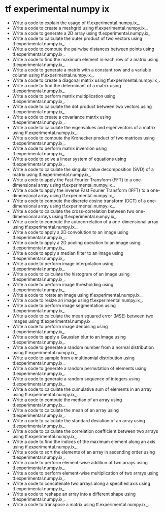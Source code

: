 # tf experimental numpy ix

- Write a code to explain the usage of tf.experimental.numpy.ix_.
- Write a code to create a meshgrid using tf.experimental.numpy.ix_.
- Write a code to generate a 2D array using tf.experimental.numpy.ix_.
- Write a code to calculate the outer product of two vectors using tf.experimental.numpy.ix_.
- Write a code to compute the pairwise distances between points using tf.experimental.numpy.ix_.
- Write a code to find the maximum element in each row of a matrix using tf.experimental.numpy.ix_.
- Write a code to generate a matrix with a constant row and a variable column using tf.experimental.numpy.ix_.
- Write a code to create a diagonal matrix using tf.experimental.numpy.ix_.
- Write a code to find the determinant of a matrix using tf.experimental.numpy.ix_.
- Write a code to perform matrix multiplication using tf.experimental.numpy.ix_.
- Write a code to calculate the dot product between two vectors using tf.experimental.numpy.ix_.
- Write a code to create a covariance matrix using tf.experimental.numpy.ix_.
- Write a code to calculate the eigenvalues and eigenvectors of a matrix using tf.experimental.numpy.ix_.
- Write a code to compute the Kronecker product of two matrices using tf.experimental.numpy.ix_.
- Write a code to perform matrix inversion using tf.experimental.numpy.ix_.
- Write a code to solve a linear system of equations using tf.experimental.numpy.ix_.
- Write a code to calculate the singular value decomposition (SVD) of a matrix using tf.experimental.numpy.ix_.
- Write a code to apply the Fast Fourier Transform (FFT) to a one-dimensional array using tf.experimental.numpy.ix_.
- Write a code to apply the inverse Fast Fourier Transform (IFFT) to a one-dimensional array using tf.experimental.numpy.ix_.
- Write a code to compute the discrete cosine transform (DCT) of a one-dimensional array using tf.experimental.numpy.ix_.
- Write a code to calculate the cross-correlation between two one-dimensional arrays using tf.experimental.numpy.ix_.
- Write a code to compute the autocorrelation of a one-dimensional array using tf.experimental.numpy.ix_.
- Write a code to apply a 2D convolution to an image using tf.experimental.numpy.ix_.
- Write a code to apply a 2D pooling operation to an image using tf.experimental.numpy.ix_.
- Write a code to apply a median filter to an image using tf.experimental.numpy.ix_.
- Write a code to perform image interpolation using tf.experimental.numpy.ix_.
- Write a code to calculate the histogram of an image using tf.experimental.numpy.ix_.
- Write a code to perform image thresholding using tf.experimental.numpy.ix_.
- Write a code to rotate an image using tf.experimental.numpy.ix_.
- Write a code to resize an image using tf.experimental.numpy.ix_.
- Write a code to perform image segmentation using tf.experimental.numpy.ix_.
- Write a code to calculate the mean squared error (MSE) between two images using tf.experimental.numpy.ix_.
- Write a code to perform image denoising using tf.experimental.numpy.ix_.
- Write a code to apply a Gaussian blur to an image using tf.experimental.numpy.ix_.
- Write a code to generate a random number from a normal distribution using tf.experimental.numpy.ix_.
- Write a code to sample from a multinomial distribution using tf.experimental.numpy.ix_.
- Write a code to generate a random permutation of elements using tf.experimental.numpy.ix_.
- Write a code to generate a random sequence of integers using tf.experimental.numpy.ix_.
- Write a code to calculate the cumulative sum of elements in an array using tf.experimental.numpy.ix_.
- Write a code to compute the median of an array using tf.experimental.numpy.ix_.
- Write a code to calculate the mean of an array using tf.experimental.numpy.ix_.
- Write a code to calculate the standard deviation of an array using tf.experimental.numpy.ix_.
- Write a code to calculate the correlation coefficient between two arrays using tf.experimental.numpy.ix_.
- Write a code to find the indices of the maximum element along an axis using tf.experimental.numpy.ix_.
- Write a code to sort the elements of an array in ascending order using tf.experimental.numpy.ix_.
- Write a code to perform element-wise addition of two arrays using tf.experimental.numpy.ix_.
- Write a code to perform element-wise multiplication of two arrays using tf.experimental.numpy.ix_.
- Write a code to concatenate two arrays along a specified axis using tf.experimental.numpy.ix_.
- Write a code to reshape an array into a different shape using tf.experimental.numpy.ix_.
- Write a code to transpose a matrix using tf.experimental.numpy.ix_.